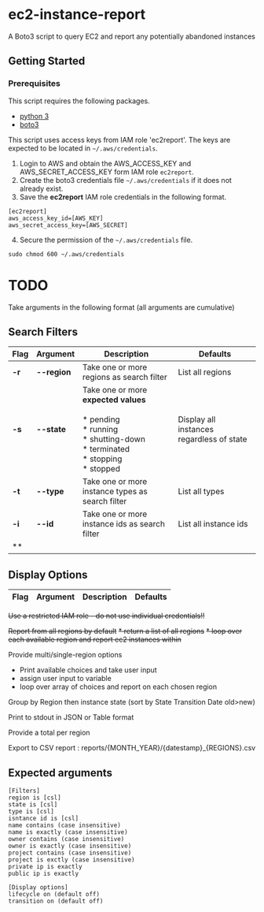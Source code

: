 # ec2-instance-report

A Boto3 script to query EC2 and report any potentially abandoned instances

## Getting Started

### Prerequisites

This script requires the following packages.

* [python 3](https://www.python.org/downloads/)
* [boto3](https://github.com/boto/boto3)

This script uses access keys from IAM role 'ec2report'. The keys are expected to be located in `~/.aws/credentials`.

1. Login to AWS and obtain the AWS_ACCESS_KEY and AWS_SECRET_ACCESS_KEY form IAM role `ec2report`.
2. Create the boto3 credentials file `~/.aws/credentials` if it does not already exist.
3. Save the **ec2report** IAM role credentials in the following format.

```
[ec2report]
aws_access_key_id=[AWS_KEY]
aws_secret_access_key=[AWS_SECRET]
```

4. Secure the permission of the `~/.aws/credentials` file.

```
sudo chmod 600 ~/.aws/credentials
```


# TODO

Take arguments in the following format (all arguments are cumulative)

## Search Filters
| Flag | Argument | Description | Defaults |
| --- | --- | --- | --- |
| **-r** | **--region** | Take one or more regions as search filter | List all regions |
| **-s** | **--state** | Take one or more __expected values__<br><br>* pending<br>* running<br>* shutting-down<br>* terminated<br>* stopping<br>* stopped | Display all instances regardless of state |
| **-t** | **--type** | Take one or more instance types as search filter | List all types |
| **-i** | **--id** | Take one or more instance ids as search filter | List all instance ids |
| ** 

## Display Options
| Flag | Argument | Description | Defaults |
| --- | --- | --- | --- |

~~Use a restricted IAM role - do not use individual credentials!!~~

~~Report from all regions by default~~
~~* return a list of all regions~~
~~* loop over each available region and report ec2 instances within~~

Provide multi/single-region options
* Print available choices and take user input
* assign user input to variable
* loop over array of choices and report on each chosen region

Group by Region then instance state (sort by State Transition Date old>new)

Print to stdout in JSON or Table format

Provide a total per region

Export to CSV report : reports/{MONTH_YEAR}/{datestamp}_{REGIONS}.csv

## Expected arguments
```
[Filters]
region is [csl]
state is [csl]
type is [csl]
isntance id is [csl]
name contains (case insensitive)
name is exactly (case insensitive)
owner contains (case insensitive)
owner is exactly (case insensitive)
project contains (case insensitive)
project is exctly (case insensitive)
private ip is exactly
public ip is exactly

[Display options]
lifecycle on (default off)
transition on (default off)
```
